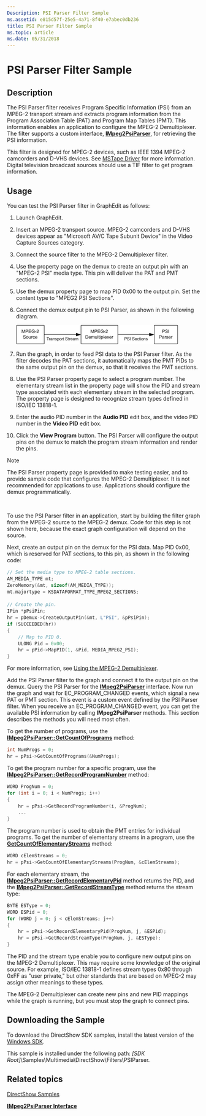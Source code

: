 ```yaml
---
Description: PSI Parser Filter Sample
ms.assetid: e815d57f-25e5-4a71-8f40-e7abec0db236
title: PSI Parser Filter Sample
ms.topic: article
ms.date: 05/31/2018
---
```


# PSI Parser Filter Sample

## Description

The PSI Parser filter receives Program Specific Information (PSI) from an MPEG-2 transport stream and extracts program information from the Program Association Table (PAT) and Program Map Tables (PMT). This information enables an application to configure the MPEG-2 Demultiplexer. The filter supports a custom interface, [**IMpeg2PsiParser**](impeg2psiparser.md), for retrieving the PSI information.

This filter is designed for MPEG-2 devices, such as IEEE 1394 MPEG-2 camcorders and D-VHS devices. See [MSTape Driver](mstape-driver.md) for more information. Digital television broadcast sources should use a TIF filter to get program information.

## Usage

You can test the PSI Parser filter in GraphEdit as follows:

1.  Launch GraphEdit.
2.  Insert an MPEG-2 transport source. MPEG-2 camcorders and D-VHS devices appear as "Microsoft AV/C Tape Subunit Device" in the Video Capture Sources category.
3.  Connect the source filter to the MPEG-2 Demultiplexer filter.
4.  Use the property page on the demux to create an output pin with an "MPEG-2 PSI" media type. This pin will deliver the PAT and PMT sections.
5.  Use the demux property page to map PID 0x00 to the output pin. Set the content type to "MPEG2 PSI Sections".
6.  Connect the demux output pin to PSI Parser, as shown in the following diagram.

    ![psi parser filter graph](images/psi-parser.png)

7.  Run the graph, in order to feed PSI data to the PSI Parser filter. As the filter decodes the PAT sections, it automatically maps the PMT PIDs to the same output pin on the demux, so that it receives the PMT sections.
8.  Use the PSI Parser property page to select a program number. The elementary stream list in the property page will show the PID and stream type associated with each elementary stream in the selected program. The property page is designed to recognize stream types defined in ISO/IEC 13818-1.
9.  Enter the audio PID number in the **Audio PID** edit box, and the video PID number in the **Video PID** edit box.
10. Click the **View Program** button. The PSI Parser will configure the output pins on the demux to match the program stream information and render the pins.

> [!Note]  
> The PSI Parser property page is provided to make testing easier, and to provide sample code that configures the MPEG-2 Demultiplexer. It is not recommended for applications to use. Applications should configure the demux programmatically.

 

To use the PSI Parser filter in an application, start by building the filter graph from the MPEG-2 source to the MPEG-2 demux. Code for this step is not shown here, because the exact graph configuration will depend on the source.

Next, create an output pin on the demux for the PSI data. Map PID 0x00, which is reserved for PAT sections, to this pin, as shown in the following code:


```C++
// Set the media type to MPEG-2 table sections.
AM_MEDIA_TYPE mt;
ZeroMemory(&mt, sizeof(AM_MEDIA_TYPE));
mt.majortype = KSDATAFORMAT_TYPE_MPEG2_SECTIONS;

// Create the pin.
IPin *pPsiPin;
hr = pDemux->CreateOutputPin(&mt, L"PSI", &pPsiPin);
if (SUCCEEDED(hr))
{
    // Map to PID 0.
    ULONG Pid = 0x00;
    hr = pPid->MapPID(1, &Pid, MEDIA_MPEG2_PSI);
}
```



For more information, see [Using the MPEG-2 Demultiplexer](using-the-mpeg-2-demultiplexer.md).

Add the PSI Parser filter to the graph and connect it to the output pin on the demux. Query the PSI Parser for the [**IMpeg2PsiParser**](impeg2psiparser.md) interface. Now run the graph and wait for EC\_PROGRAM\_CHANGED events, which signal a new PAT or PMT section. This event is a custom event defined by the PSI Parser filter. When you receive an EC\_PROGRAM\_CHANGED event, you can get the available PSI information by calling **IMpeg2PsiParser** methods. This section describes the methods you will need most often.

To get the number of programs, use the [**IMpeg2PsiParser::GetCountOfPrograms**](impeg2psiparser-getcountofprograms.md) method:


```C++
int NumProgs = 0;
hr = pPsi->GetCountOfPrograms(&NumProgs);
```



To get the program number for a specific program, use the [**IMpeg2PsiParser::GetRecordProgramNumber**](impeg2psiparser-getrecordprogramnumber.md) method:


```C++
WORD ProgNum = 0;
for (int i = 0; i < NumProgs; i++)
{
    hr = pPsi->GetRecordProgramNumber(i, &ProgNum);
    ...
}
```



The program number is used to obtain the PMT entries for individual programs. To get the number of elementary streams in a program, use the [**GetCountOfElementaryStreams**](impeg2psiparser-getcountofelementarystreams.md) method:


```C++
WORD cElemStreams = 0;
hr = pPsi->GetCountOfElementaryStreams(ProgNum, &cElemStreams);
```



For each elementary stream, the [**IMpeg2PsiParser::GetRecordElementaryPid**](https://msdn.microsoft.com/library/Dd376623(v=VS.85).aspx) method returns the PID, and the [**IMpeg2PsiParser::GetRecordStreamType**](https://msdn.microsoft.com/library/Dd376626(v=VS.85).aspx) method returns the stream type:


```C++
BYTE ESType = 0;
WORD ESPid = 0;
for (WORD j = 0; j < cElemStreams; j++)
{
    hr = pPsi->GetRecordElementaryPid(ProgNum, j, &ESPid);
    hr = pPsi->GetRecordStreamType(ProgNum, j, &ESType);
}
```



The PID and the stream type enable you to configure new output pins on the MPEG-2 Demultiplexer. This may require some knowledge of the original source. For example, ISO/IEC 13818-1 defines stream types 0x80 through 0xFF as "user private," but other standards that are based on MPEG-2 may assign other meanings to these types.

The MPEG-2 Demultiplexer can create new pins and new PID mappings while the graph is running, but you must stop the graph to connect pins.

## Downloading the Sample

To download the DirectShow SDK samples, install the latest version of the [Windows SDK](https://msdn.microsoft.com/windowsvista/bb980924.aspx).

This sample is installed under the following path: *\[SDK Root\]*\\Samples\\Multimedia\\DirectShow\\Filters\\PSIParser.

## Related topics

<dl> <dt>

[DirectShow Samples](directshow-samples.md)
</dt> <dt>

[**IMpeg2PsiParser Interface**](impeg2psiparser.md)
</dt> </dl>

 

 



